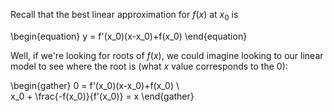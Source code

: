 Recall that the best linear approximation for $f(x)$ at $x_0$ is

\begin{equation}
y = f'(x_0)(x-x_0)+f(x_0)
\end{equation}

Well, if we're looking for roots of $f(x)$, we could imagine looking to our linear model to see where the root is (what $x$ value corresponds to the 0):

\begin{gather}
0 = f'(x_0)(x-x_0)+f(x_0) \\\
x_0 + \frac{-f(x_0)}{f'(x_0)} = x
\end{gather}